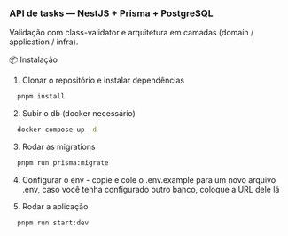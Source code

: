 ### API de tasks — NestJS + Prisma + PostgreSQL

Validação com class-validator e arquitetura em camadas (domain / application / infra).

📦 Instalação
1) Clonar o repositório e instalar dependências
```bash
  pnpm install
```

2) Subir o db (docker necessário)
```bash
  docker compose up -d
```

3) Rodar as migrations
```bash
  pnpm run prisma:migrate
```

4) Configurar o env - copie e cole o .env.example para um novo arquivo .env, caso você tenha configurado outro banco, coloque a URL dele lá

5) Rodar a aplicação
```bash
  pnpm run start:dev
```